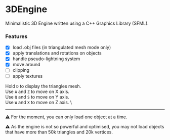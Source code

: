 # 3DEngine

Minimalistic 3D Engine written using a C++ Graphics Library (SFML).

### Features
- [x] load .obj files (in triangulated mesh mode only)
- [x] apply translations and rotations on objects
- [x] handle pseudo-lightning system
- [x] move around
- [ ] clipping
- [ ] apply textures

Hold `D` to display the triangles mesh. \
Use `A` and `Z` to move on X axis. \
Use `Q` and `S` to move on Y axis. \
Use `W` and `X` to move on Z axis. \

----

⚠️ For the moment, you can only load one object at a time.

⚠️ As the engine is not so powerful and optimised, you may not load objects that have more than 50k triangles and 20k vertices.
